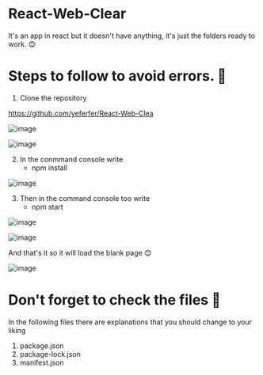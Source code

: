 # React-Web-Clear
It's an app in react but it doesn't have anything, it's just the folders ready to work. 😊

# Steps to follow to avoid errors. 😬

1. Clone the repository

https://github.com/yeferfer/React-Web-Clea 

![image](https://user-images.githubusercontent.com/48194337/158044934-9ff83ed6-806a-4306-976b-882204f7c95a.png)

![image](https://user-images.githubusercontent.com/48194337/158045090-cd02bb73-4d99-4969-a233-2001f05c37bc.png)

2. In the conmmand console write 
   * npm install
   
![image](https://user-images.githubusercontent.com/48194337/158044966-547a677f-2c08-4d13-99d3-508b8695d3a9.png)

3. Then in the command console too write
   * npm start

![image](https://user-images.githubusercontent.com/48194337/158044889-7327ce6c-9389-4736-846f-e3225b732e6b.png)

![image](https://user-images.githubusercontent.com/48194337/158044891-20875086-05b2-4c07-adcb-84f88df7d525.png)

And that's it so it will load the blank page 😊

![image](https://user-images.githubusercontent.com/48194337/158044993-2e9e0c7d-eded-4b5f-9950-aeebc1d67224.png)

# Don't forget to check the files 🤭

In the following files there are explanations that you should change to your liking

1. package.json
2. package-lock.json
3. manifest.json

